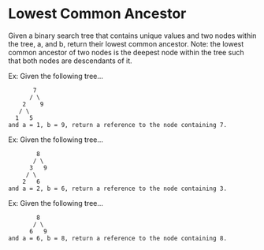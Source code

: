 # Lowest Common Ancestor

Given a binary search tree that contains unique values and two nodes within the tree, a, and b, return their lowest common ancestor.
Note: the lowest common ancestor of two nodes is the deepest node within the tree such that both nodes are descendants of it.

Ex: Given the following tree...

```
       7
      / \
    2    9
   / \
  1   5
and a = 1, b = 9, return a reference to the node containing 7.
```

Ex: Given the following tree...

```
        8
       / \
      3   9
     / \
    2   6
and a = 2, b = 6, return a reference to the node containing 3.
```

Ex: Given the following tree...

```
        8
       / \
      6   9
and a = 6, b = 8, return a reference to the node containing 8.
```
